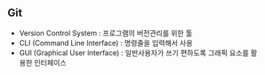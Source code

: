 ## Git
* Version Control System : 프로그램의 버전관리를 위한 툴
* CLI (Command Line Interface) : 명령줄을 입력해서 사용
* GUI (Graphical User Interface) : 일반사용자가 쓰기 편하도록 그래픽 요소를 활용한 인터페이스

